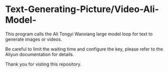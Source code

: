 # Text-Generating-Picture/Video-Ali-Model-  
This program calls the Ali Tongyi Wanxiang large model loop for text to generate images or videos.


Be careful to limit the waiting time and configure the key, please refer to the Aliyun documentation for details.


Thank you for visting this repository.
